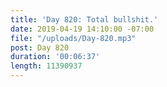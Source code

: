 ```yaml
---
title: 'Day 820: Total bullshit.'
date: 2019-04-19 14:10:00 -07:00
file: "/uploads/Day-820.mp3"
post: Day 820
duration: '00:06:37'
length: 11390937
---
```


